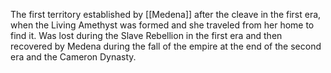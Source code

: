 The first territory established by [[Medena]] after the cleave in the first era, when the Living Amethyst was formed and she traveled from her home to find it. Was lost during the Slave Rebellion in the first era and then recovered by Medena during the fall of the empire at the end of the second era and the Cameron Dynasty.
